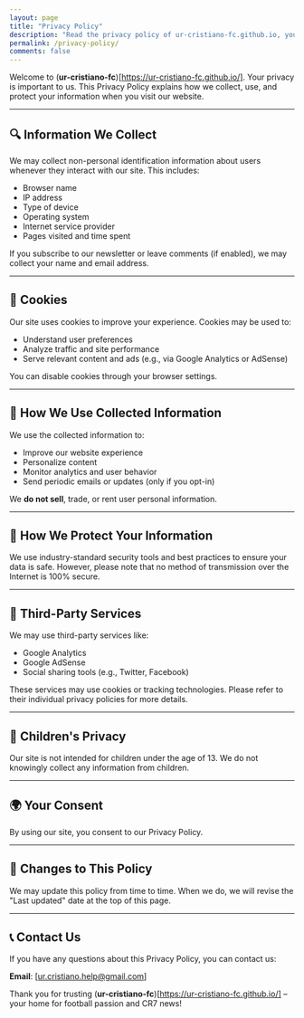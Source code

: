 ```yaml
---
layout: page
title: "Privacy Policy"
description: "Read the privacy policy of ur-cristiano-fc.github.io, your source for football news and updates including Cristiano Ronaldo, CR7, and more."
permalink: /privacy-policy/
comments: false
---
```


Welcome to (**ur-cristiano-fc**)[https://ur-cristiano-fc.github.io/]. Your privacy is important to us. This Privacy Policy explains how we collect, use, and protect your information when you visit our website.

---

## 🔍 Information We Collect

We may collect non-personal identification information about users whenever they interact with our site. This includes:

- Browser name
- IP address
- Type of device
- Operating system
- Internet service provider
- Pages visited and time spent

If you subscribe to our newsletter or leave comments (if enabled), we may collect your name and email address.

---

## 🍪 Cookies

Our site uses cookies to improve your experience. Cookies may be used to:

- Understand user preferences
- Analyze traffic and site performance
- Serve relevant content and ads (e.g., via Google Analytics or AdSense)

You can disable cookies through your browser settings.

---

## 📩 How We Use Collected Information

We use the collected information to:

- Improve our website experience
- Personalize content
- Monitor analytics and user behavior
- Send periodic emails or updates (only if you opt-in)

We **do not sell**, trade, or rent user personal information.

---

## 🔐 How We Protect Your Information

We use industry-standard security tools and best practices to ensure your data is safe. However, please note that no method of transmission over the Internet is 100% secure.

---

## 👥 Third-Party Services

We may use third-party services like:

- Google Analytics
- Google AdSense
- Social sharing tools (e.g., Twitter, Facebook)

These services may use cookies or tracking technologies. Please refer to their individual privacy policies for more details.

---

## 🚫 Children's Privacy

Our site is not intended for children under the age of 13. We do not knowingly collect any information from children.

---

## 🌍 Your Consent

By using our site, you consent to our Privacy Policy.

---

## 🔁 Changes to This Policy

We may update this policy from time to time. When we do, we will revise the "Last updated" date at the top of this page.

---

## 📞 Contact Us

If you have any questions about this Privacy Policy, you can contact us:

**Email**: [ur.cristiano.help@gmail.com]

Thank you for trusting (**ur-cristiano-fc**)[https://ur-cristiano-fc.github.io/] – your home for football passion and CR7 news!

